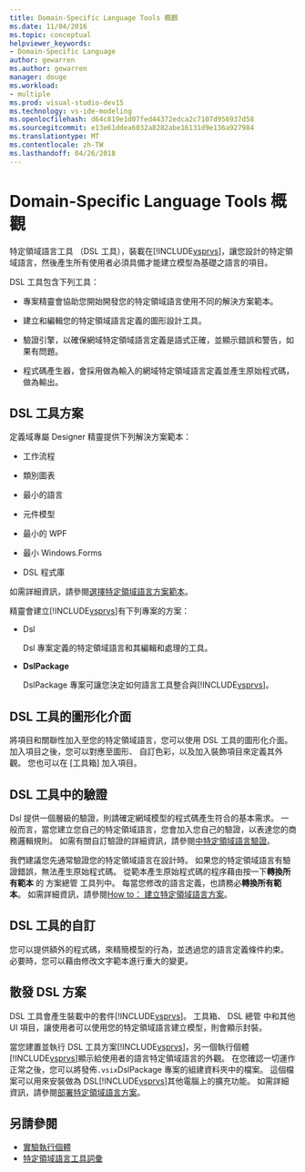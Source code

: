 ```yaml
---
title: Domain-Specific Language Tools 概觀
ms.date: 11/04/2016
ms.topic: conceptual
helpviewer_keywords:
- Domain-Specific Language
author: gewarren
ms.author: gewarren
manager: douge
ms.workload:
- multiple
ms.prod: visual-studio-dev15
ms.technology: vs-ide-modeling
ms.openlocfilehash: d64c819e1d07fed44372edca2c7107d956937d58
ms.sourcegitcommit: e13e61ddea6032a8282abe16131d9e136a927984
ms.translationtype: MT
ms.contentlocale: zh-TW
ms.lasthandoff: 04/26/2018
---
```

# <a name="overview-of-domain-specific-language-tools"></a>Domain-Specific Language Tools 概觀
特定領域語言工具 （DSL 工具），裝載在[!INCLUDE[vsprvs](../code-quality/includes/vsprvs_md.md)]，讓您設計的特定領域語言，然後產生所有使用者必須具備才能建立模型為基礎之語言的項目。

 DSL 工具包含下列工具：

-   專案精靈會協助您開始開發您的特定領域語言使用不同的解決方案範本。

-   建立和編輯您的特定領域語言定義的圖形設計工具。

-   驗證引擎，以確保網域特定領域語言定義是語式正確，並顯示錯誤和警告，如果有問題。

-   程式碼產生器，會採用做為輸入的網域特定領域語言定義並產生原始程式碼，做為輸出。

## <a name="the-dsl-tools-solution"></a>DSL 工具方案
 定義域專屬 Designer 精靈提供下列解決方案範本：

-   工作流程

-   類別圖表

-   最小的語言

-   元件模型

-   最小的 WPF

-   最小 Windows.Forms

-   DSL 程式庫

 如需詳細資訊，請參閱[選擇特定領域語言方案範本](../modeling/choosing-a-domain-specific-language-solution-template.md)。

 精靈會建立[!INCLUDE[vsprvs](../code-quality/includes/vsprvs_md.md)]有下列專案的方案：

-   Dsl

     Dsl 專案定義的特定領域語言和其編輯和處理的工具。

-   **DslPackage**

     DslPackage 專案可讓您決定如何語言工具整合與[!INCLUDE[vsprvs](../code-quality/includes/vsprvs_md.md)]。

## <a name="the-dsl-tools-graphical-interface"></a>DSL 工具的圖形化介面
 將項目和關聯性加入至您的特定領域語言，您可以使用 DSL 工具的圖形化介面。 加入項目之後，您可以對應至圖形、 自訂色彩，以及加入裝飾項目來定義其外觀。 您也可以在 [工具箱] 加入項目。

## <a name="validation-in-dsl-tools"></a>DSL 工具中的驗證
 Dsl 提供一個層級的驗證，則請確定網域模型的程式碼產生符合的基本需求。 一般而言，當您建立您自己的特定領域語言，您會加入您自己的驗證，以表達您的商務邏輯規則。 如需有關自訂驗證的詳細資訊，請參閱[中特定領域語言驗證](../modeling/validation-in-a-domain-specific-language.md)。

 我們建議您先通常驗證您的特定領域語言在設計時。 如果您的特定領域語言有驗證錯誤，無法產生原始程式碼。 從範本產生原始程式碼的程序藉由按一下**轉換所有範本** 的 方案總管 工具列中。 每當您修改的語言定義，也請務必**轉換所有範本**。 如需詳細資訊，請參閱[How to： 建立特定領域語言方案](../modeling/how-to-create-a-domain-specific-language-solution.md)。

## <a name="customization-of-dsl-tools"></a>DSL 工具的自訂
 您可以提供額外的程式碼，來精簡模型的行為，並透過您的語言定義條件約束。 必要時，您可以藉由修改文字範本進行重大的變更。

## <a name="distributing-your-dsl-solution"></a>散發 DSL 方案
 DSL 工具會產生裝載中的套件[!INCLUDE[vsprvs](../code-quality/includes/vsprvs_md.md)]。 工具箱、 DSL 總管 中和其他 UI 項目，讓使用者可以使用您的特定領域語言建立模型，則會顯示封裝。

 當您建置並執行 DSL 工具方案[!INCLUDE[vsprvs](../code-quality/includes/vsprvs_md.md)]，另一個執行個體[!INCLUDE[vsprvs](../code-quality/includes/vsprvs_md.md)]顯示給使用者的語言特定領域語言的外觀。 在您確認一切運作正常之後，您可以將發佈`.vsix`DslPackage 專案的組建資料夾中的檔案。 這個檔案可以用來安裝做為 DSL[!INCLUDE[vsprvs](../code-quality/includes/vsprvs_md.md)]其他電腦上的擴充功能。  如需詳細資訊，請參閱[部署特定領域語言方案](../modeling/deploying-domain-specific-language-solutions.md)。

## <a name="see-also"></a>另請參閱

- [實驗執行個體](../extensibility/the-experimental-instance.md)
- [特定領域語言工具詞彙](http://msdn.microsoft.com/ca5e84cb-a315-465c-be24-76aa3df276aa)